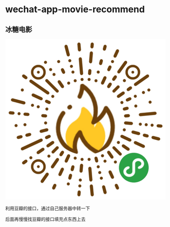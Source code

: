 # wechat-app-movie-recommend

## 冰糖电影

![](https://raw.githubusercontent.com/ccchhhccc/wechat-app-movie-recommend/master/gh_49bfc7517381_1280.jpg)

利用豆瓣的接口，通过自己服务器中转一下

后面再慢慢找豆瓣的接口填充点东西上去